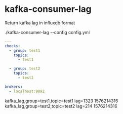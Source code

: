 # kafka-consumer-lag

Return kafka lag in influxdb format

./kafka-consumer-lag --config config.yml

``` yaml
---
checks:
  - group: test1
    topics:
      - test1

  - group: test2
    topics:
      - test2

brokers:
  - localhost:9092

```

kafka_lag,group=test1,topic=test1 lag=1323 1576214316
kafka_lag,group=test2,topic=test2 lag=214 1576214316
